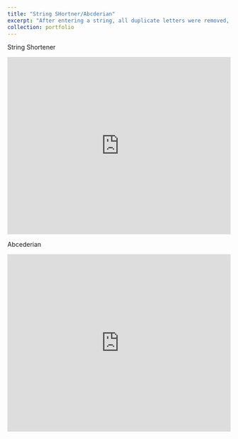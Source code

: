 ```yaml
---
title: "String SHortner/Abcderian"
excerpt: "After entering a string, all duplicate letters were removed, as well as all vowels that didnt start the word/Tells if a string is an abcderian.<br/><img src='strings.png'>"
collection: portfolio
---
```





String Shortener



<iframe height="400px" width="100%" src="https://repl.it/@LiamKeaggy/string-shortener?lite=true" scrolling="no" frameborder="no" allowtransparency="true" allowfullscreen="true" sandbox="allow-forms allow-pointer-lock allow-popups allow-same-origin allow-scripts allow-modals"></iframe>

Abcederian



<iframe height="400px" width="100%" src="https://repl.it/@LiamKeaggy/abcedarien?lite=true" scrolling="no" frameborder="no" allowtransparency="true" allowfullscreen="true" sandbox="allow-forms allow-pointer-lock allow-popups allow-same-origin allow-scripts allow-modals"></iframe>
